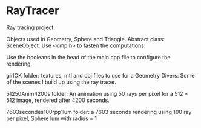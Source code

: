 # RayTracer

Ray tracing project. 

Objects used in Geometry, Sphere and Triangle. 
Abstract class: SceneObject.
Use <omp.h> to fasten the computations. 

Use the booleans in the head of the main.cpp file to configure the rendering. 


girlOK folder: textures, mtl and obj files to use for a Geometry
Divers: Some of the scenes I build up using the ray tracer. 

51250Anim4200s folder: An animation using 50 rays per pixel for a 512 * 512 image, rendered after 4200 seconds.


7603secondes100rpp1lum folder: a 7603 seconds rendering using 100 ray per pixel, Sphere lum with radius = 1
